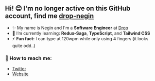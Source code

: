 ## Hi! 😊 I'm no longer active on this GitHub account, find me [drop-negin](https://github.com/drop-negin)

- ✨ My name is Negin and I'm a **Software Engineer** at [Drop](https://www.earnwithdrop.com/)
- 🌱 I’m currently learning: **Redux-Saga**, **TypeScript**, and **Tailwind CSS**
- ⚡ **Fun fact:** I can type at 120wpm while only using 4 fingers (it looks quite odd..)

### 💌 How to reach me:
* [Twitter](https://twitter.com/negicodes)
* [Website](https://negi.dev/)

<!--
**nuggetsnegin/nuggetsnegin** is a ✨ _special_ ✨ repository because its `README.md` (this file) appears on your GitHub profile.

Here are some ideas to get you started:

- 🔭 I’m currently working on ...
- 🌱 I’m currently learning ...
- 👯 I’m looking to collaborate on ...
- 🤔 I’m looking for help with ...
- 💬 Ask me about ...
- 📫 How to reach me: ...
- 😄 Pronouns: ...
- ⚡ Fun fact: ...
-->

